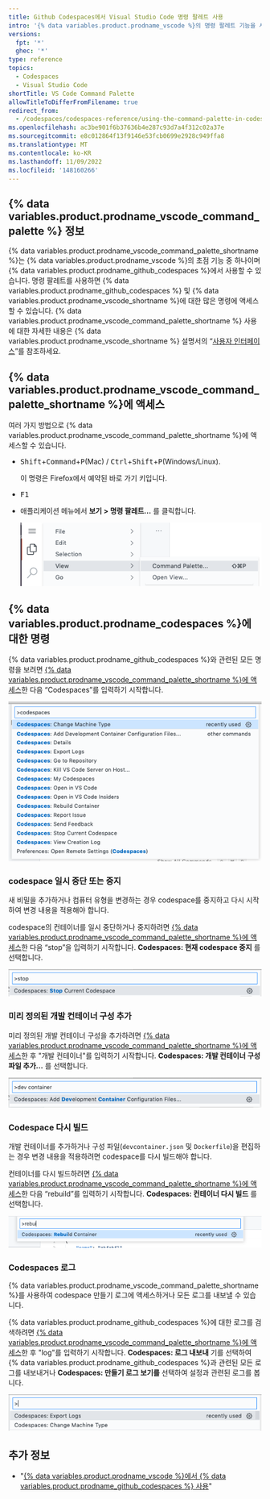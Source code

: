 ```yaml
---
title: Github Codespaces에서 Visual Studio Code 명령 팔레트 사용
intro: '{% data variables.product.prodname_vscode %}의 명령 팔레트 기능을 사용하여 {% data variables.product.prodname_github_codespaces %}의 여러 명령에 액세스할 수 있습니다.'
versions:
  fpt: '*'
  ghec: '*'
type: reference
topics:
  - Codespaces
  - Visual Studio Code
shortTitle: VS Code Command Palette
allowTitleToDifferFromFilename: true
redirect_from:
  - /codespaces/codespaces-reference/using-the-command-palette-in-codespaces
ms.openlocfilehash: ac3be901f6b37636b4e287c93d7a4f312c02a37e
ms.sourcegitcommit: e8c012864f13f9146e53fcb0699e2928c949ffa8
ms.translationtype: MT
ms.contentlocale: ko-KR
ms.lasthandoff: 11/09/2022
ms.locfileid: '148160266'
---
```

## {% data variables.product.prodname_vscode_command_palette %} 정보

{% data variables.product.prodname_vscode_command_palette_shortname %}는 {% data variables.product.prodname_vscode %}의 초점 기능 중 하나이며 {% data variables.product.prodname_github_codespaces %}에서 사용할 수 있습니다. 명령 팔레트를 사용하면 {% data variables.product.prodname_github_codespaces %} 및 {% data variables.product.prodname_vscode_shortname %}에 대한 많은 명령에 액세스할 수 있습니다. {% data variables.product.prodname_vscode_command_palette_shortname %} 사용에 대한 자세한 내용은 {% data variables.product.prodname_vscode_shortname %} 설명서의 “[사용자 인터페이스](https://code.visualstudio.com/docs/getstarted/userinterface#_command-palette)”를 참조하세요.

## {% data variables.product.prodname_vscode_command_palette_shortname %}에 액세스

여러 가지 방법으로 {% data variables.product.prodname_vscode_command_palette_shortname %}에 액세스할 수 있습니다.

- <kbd>Shift</kbd>+<kbd>Command</kbd>+<kbd>P</kbd>(Mac) / <kbd>Ctrl</kbd>+<kbd>Shift</kbd>+<kbd>P</kbd>(Windows/Linux).

  이 명령은 Firefox에서 예약된 바로 가기 키입니다.
- <kbd>F1</kbd>
- 애플리케이션 메뉴에서 **보기 > 명령 팔레트…** 를 클릭합니다.

  ![애플리케이션 메뉴](/assets/images/help/codespaces/codespaces-view-menu.png)

## {% data variables.product.prodname_codespaces %}에 대한 명령

{% data variables.product.prodname_github_codespaces %}와 관련된 모든 명령을 보려면 [{% data variables.product.prodname_vscode_command_palette_shortname %}에 액세스](#accessing-the-command-palette)한 다음 “Codespaces”를 입력하기 시작합니다.

![{% data variables.product.prodname_github_codespaces %}에 관련된 모든 명령 목록](/assets/images/help/codespaces/codespaces-command-palette.png)

### codespace 일시 중단 또는 중지

새 비밀을 추가하거나 컴퓨터 유형을 변경하는 경우 codespace를 중지하고 다시 시작하여 변경 내용을 적용해야 합니다. 

codespace의 컨테이너를 일시 중단하거나 중지하려면 [{% data variables.product.prodname_vscode_command_palette_shortname %}에 액세스](#accessing-the-command-palette)한 다음 “stop”을 입력하기 시작합니다. **Codespaces: 현재 codespace 중지** 를 선택합니다.

![codespace를 중지하는 명령](/assets/images/help/codespaces/codespaces-stop.png)

### 미리 정의된 개발 컨테이너 구성 추가

미리 정의된 개발 컨테이너 구성을 추가하려면 [{% data variables.product.prodname_vscode_command_palette_shortname %}에 액세스](#accessing-the-command-palette)한 후 "개발 컨테이너"를 입력하기 시작합니다. **Codespaces: 개발 컨테이너 구성 파일 추가...** 를 선택합니다.

![개발 컨테이너를 추가하는 명령](/assets/images/help/codespaces/add-prebuilt-container-command.png)

### Codespace 다시 빌드

개발 컨테이너를 추가하거나 구성 파일(`devcontainer.json` 및 `Dockerfile`)을 편집하는 경우 변경 내용을 적용하려면 codespace를 다시 빌드해야 합니다. 

컨테이너를 다시 빌드하려면 [{% data variables.product.prodname_vscode_command_palette_shortname %}에 액세스](#accessing-the-command-palette)한 다음 “rebuild”를 입력하기 시작합니다. **Codespaces: 컨테이너 다시 빌드** 를 선택합니다.

![codespace를 다시 빌드하는 명령](/assets/images/help/codespaces/codespaces-rebuild.png)

### Codespaces 로그

{% data variables.product.prodname_vscode_command_palette_shortname %}를 사용하여 codespace 만들기 로그에 액세스하거나 모든 로그를 내보낼 수 있습니다. 

{% data variables.product.prodname_github_codespaces %}에 대한 로그를 검색하려면 [{% data variables.product.prodname_vscode_command_palette_shortname %}에 액세스](#accessing-the-command-palette)한 후 "log"를 입력하기 시작합니다. **Codespaces: 로그 내보내** 기를 선택하여 {% data variables.product.prodname_github_codespaces %}과 관련된 모든 로그를 내보내거나 **Codespaces: 만들기 로그 보기를** 선택하여 설정과 관련된 로그를 봅니다.

![로그에 액세스하는 명령](/assets/images/help/codespaces/codespaces-logs.png)

## 추가 정보

- "[{% data variables.product.prodname_vscode %}에서 {% data variables.product.prodname_github_codespaces %} 사용](/codespaces/developing-in-codespaces/using-github-codespaces-in-visual-studio-code)"
